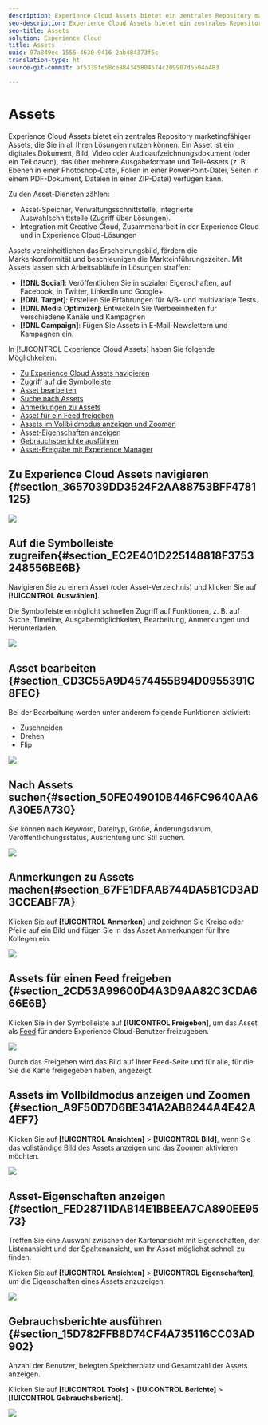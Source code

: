 ```yaml
---
description: Experience Cloud Assets bietet ein zentrales Repository marketingfähiger Assets, die Sie in all Ihren Lösungen nutzen können. Ein Asset ist ein digitales Dokument, Bild, Video oder Audioaufzeichnungsdokument (oder ein Teil davon), das über mehrere Ausgabeformate und Teil-Assets (z. B. Ebenen in einer Photoshop-Datei, Folien in einer PowerPoint-Datei, Seiten in einem PDF-Dokument, Dateien in einer ZIP-Datei) verfügen kann.
seo-description: Experience Cloud Assets bietet ein zentrales Repository marketingfähiger Assets, die Sie in all Ihren Lösungen nutzen können. Ein Asset ist ein digitales Dokument, Bild, Video oder Audioaufzeichnungsdokument (oder ein Teil davon), das über mehrere Ausgabeformate und Teil-Assets (z. B. Ebenen in einer Photoshop-Datei, Folien in einer PowerPoint-Datei, Seiten in einem PDF-Dokument, Dateien in einer ZIP-Datei) verfügen kann.
seo-title: Assets
solution: Experience Cloud
title: Assets
uuid: 97a849ec-1555-4630-9416-2ab484373f5c
translation-type: ht
source-git-commit: af5339fe58ce884345804574c209907d6504a483

---
```



# Assets

Experience Cloud Assets bietet ein zentrales Repository marketingfähiger Assets, die Sie in all Ihren Lösungen nutzen können. Ein Asset ist ein digitales Dokument, Bild, Video oder Audioaufzeichnungsdokument (oder ein Teil davon), das über mehrere Ausgabeformate und Teil-Assets (z. B. Ebenen in einer Photoshop-Datei, Folien in einer PowerPoint-Datei, Seiten in einem PDF-Dokument, Dateien in einer ZIP-Datei) verfügen kann.

<!-- asset.xml -->
Zu den Asset-Diensten zählen:

* Asset-Speicher, Verwaltungsschnittstelle, integrierte Auswahlschnittstelle (Zugriff über Lösungen).
* Integration mit Creative Cloud, Zusammenarbeit in der Experience Cloud und in Experience Cloud-Lösungen

Assets vereinheitlichen das Erscheinungsbild, fördern die Markenkonformität und beschleunigen die Markteinführungszeiten. Mit Assets lassen sich Arbeitsabläufe in Lösungen straffen:

* **[!DNL Social]**: Veröffentlichen Sie in sozialen Eigenschaften, auf Facebook, in Twitter, LinkedIn und Google+.
* **[!DNL Target]**: Erstellen Sie Erfahrungen für A/B- und multivariate Tests.
* **[!DNL Media Optimizer]**: Entwickeln Sie Werbeeinheiten für verschiedene Kanäle und Kampagnen
* **[!DNL Campaign]**: Fügen Sie Assets in E-Mail-Newslettern und Kampagnen ein.

In [!UICONTROL Experience Cloud Assets] haben Sie folgende Möglichkeiten:

* [Zu Experience Cloud Assets navigieren](../experience-cloud-assets/experience-cloud-assets.md#section_3657039DD3524F2AA88753BFF4781125)
* [Zugriff auf die Symbolleiste](../experience-cloud-assets/experience-cloud-assets.md#section_EC2E401D225148818F3753248556BE6B)
* [Asset bearbeiten](../experience-cloud-assets/experience-cloud-assets.md#section_CD3C55A9D4574455B94D0955391C8FEC)
* [Suche nach Assets](../experience-cloud-assets/experience-cloud-assets.md#section_50FE049010B446FC9640AA6A30E5A730)
* [Anmerkungen zu Assets](../experience-cloud-assets/experience-cloud-assets.md#section_67FE1DFAAB744DA5B1CD3AD3CCEABF7A)
* [Asset für ein Feed freigeben](../experience-cloud-assets/experience-cloud-assets.md#section_2CD53A99600D4A3D9AA82C3CDA666E6B)
* [Assets im Vollbildmodus anzeigen und Zoomen](../experience-cloud-assets/experience-cloud-assets.md#section_A9F50D7D6BE341A2AB8244A4E42A4EF7)
* [Asset-Eigenschaften anzeigen](../experience-cloud-assets/experience-cloud-assets.md#section_FED28711DAB14E1BBEEA7CA890EE9573)
* [Gebrauchsberichte ausführen](../experience-cloud-assets/experience-cloud-assets.md#section_15D782FFB8D74CF4A735116CC03AD902)
* [Asset-Freigabe mit Experience Manager](../experience-cloud-assets/experience-cloud-assets.md#section_45C1B72F4D274F54BC6CCB64D2580AC5)

## Zu Experience Cloud Assets navigieren {#section_3657039DD3524F2AA88753BFF4781125}

![](assets/asset-nav.png)

## Auf die Symbolleiste zugreifen{#section_EC2E401D225148818F3753248556BE6B}

Navigieren Sie zu einem Asset (oder Asset-Verzeichnis) und klicken Sie auf **[!UICONTROL Auswählen]**.

Die Symbolleiste ermöglicht schnellen Zugriff auf Funktionen, z. B. auf Suche, Timeline, Ausgabemöglichkeiten, Bearbeitung, Anmerkungen und Herunterladen.

![](assets/asset-tools.png)

## Asset bearbeiten  {#section_CD3C55A9D4574455B94D0955391C8FEC}

Bei der Bearbeitung werden unter anderem folgende Funktionen aktiviert:

* Zuschneiden
* Drehen
* Flip

![](assets/asset-edit.png)

## Nach Assets suchen{#section_50FE049010B446FC9640AA6A30E5A730}

Sie können nach Keyword, Dateityp, Größe, Änderungsdatum, Veröffentlichungsstatus, Ausrichtung und Stil suchen.

![](assets/asset-search.png)

## Anmerkungen zu Assets machen{#section_67FE1DFAAB744DA5B1CD3AD3CCEABF7A}

Klicken Sie auf **[!UICONTROL Anmerken]** und zeichnen Sie Kreise oder Pfeile auf ein Bild und fügen Sie in das Asset Anmerkungen für Ihre Kollegen ein.

![](assets/assets-annotate.png)

## Assets für einen Feed freigeben {#section_2CD53A99600D4A3D9AA82C3CDA666E6B}

Klicken Sie in der Symbolleiste auf **[!UICONTROL Freigeben]**, um das Asset als [Feed](../feed.md#concept_9256B8768A294009A777282DD8719213) für andere Experience Cloud-Benutzer freizugeben.

![](assets/assets-share-card.png)

Durch das Freigeben wird das Bild auf Ihrer Feed-Seite und für alle, für die Sie die Karte freigegeben haben, angezeigt.

## Assets im Vollbildmodus anzeigen und Zoomen {#section_A9F50D7D6BE341A2AB8244A4E42A4EF7}

Klicken Sie auf **[!UICONTROL Ansichten]** &gt; **[!UICONTROL Bild]**, wenn Sie das vollständige Bild des Assets anzeigen und das Zoomen aktivieren möchten.

![](assets/asset-zoom.png)

## Asset-Eigenschaften anzeigen {#section_FED28711DAB14E1BBEEA7CA890EE9573}

Treffen Sie eine Auswahl zwischen der Kartenansicht mit Eigenschaften, der Listenansicht und der Spaltenansicht, um Ihr Asset möglichst schnell zu finden.

Klicken Sie auf **[!UICONTROL Ansichten]** &gt; **[!UICONTROL Eigenschaften]**, um die Eigenschaften eines Assets anzuzeigen.

![](assets/asset-properties.png)

## Gebrauchsberichte ausführen {#section_15D782FFB8D74CF4A735116CC03AD902}

Anzahl der Benutzer, belegten Speicherplatz und Gesamtzahl der Assets anzeigen.

Klicken Sie auf **[!UICONTROL Tools]** &gt; **[!UICONTROL Berichte]** &gt; **[!UICONTROL Gebrauchsbericht]**.

![](assets/assets-usage-report.png)
